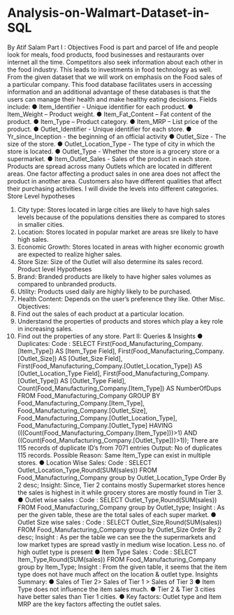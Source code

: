 # Analysis-on-Walmart-Dataset-in-SQL

By Atif Salam
Part I : Objectives
Food is part and parcel of life and people look for meals, food products, food businesses and
restaurants over internet all the time. Competitors also seek information about each other in
the food industry. This leads to investments in food technology as well. From the given dataset
that we will work on emphasis on the Food sales of a particular company. This food database
facilitates users in accessing information and an additional advantage of these databases is that
the users can manage their health and make healthy eating decisions.
Fields include:
● Item_Identifier - Unique identifier for each product.
● Item_Weight – Product weight.
● Item_Fat_Content – Fat content of the product.
● Item_Type – Product category.
● Item_MRP – List price of the product.
● Outlet_Identifier - Unique identifier for each store.
● Yr_since_Inception - the beginning of an official activity
● Outlet_Size - The size of the store.
● Outlet_Location_Type - The type of city in which the store is located.
● Outlet_Type - Whether the store is a grocery store or a supermarket.
● Item_Outlet_Sales - Sales of the product in each store.
Products are spread across many Outlets which are located in different areas. One factor
affecting a product sales in one area does not affect the product in another area. Customers also
have different qualities that affect their purchasing activities.
I will divide the levels into different categories.
Store Level hypotheses
1. City type: Stores located in large cities are likely to have high sales levels because of the
populations densities there as compared to stores in smaller cities.
2. Location: Stores located in popular market are areas sre likely to have high sales.
3. Economic Growth: Stores located in areas with higher economic growth are expected
to realize higher sales.
4. Store Size: Size of the Outlet will also determine its sales record.
Product level Hypotheses
1. Brand: Branded products are likely to have higher sales volumes as compared to
unbranded products.
2. Utility: Products used daily are highly likely to be purchased.
3. Health Content: Depends on the user’s preference they like.
Other Misc. Objectives:
1. Find out the sales of each product at a particular location.
2. Understand the properties of products and stores which play a key role in increasing
sales.
3. Find out the properties of any store.
Part II: Queries & Insights
● Duplicates:
Code : SELECT First(Food_Manufacturing_Company.[Item_Type]) AS [Item_Type Field],
First(Food_Manufacturing_Company.[Outlet_Size]) AS [Outlet_Size Field],
First(Food_Manufacturing_Company.[Outlet_Location_Type]) AS [Outlet_Location_Type Field],
First(Food_Manufacturing_Company.[Outlet_Type]) AS [Outlet_Type Field],
Count(Food_Manufacturing_Company.[Item_Type]) AS NumberOfDups
FROM Food_Manufacturing_Company
GROUP BY Food_Manufacturing_Company.[Item_Type],
Food_Manufacturing_Company.[Outlet_Size],
Food_Manufacturing_Company.[Outlet_Location_Type],
Food_Manufacturing_Company.[Outlet_Type]
HAVING (((Count(Food_Manufacturing_Company.[Item_Type]))>1) AND
((Count(Food_Manufacturing_Company.[Outlet_Type]))>1));
There are 115 records of duplicate ID’s from 7071 entries
Output: No of duplicates 115 records.
Possible Reason: Same Item_Type can exist in multiple stores.
● Location Wise Sales:
Code : SELECT Outlet_Location_Type,Round(SUM(sales))
FROM Food_Manufacturing_Company
group by Outlet_Location_Type Order By 2 desc;
Insight: Since, Tier 2 contains mostly Supermarket stores hence the sales is highest in it
while grocery stores are mostly found in Tier 3.
● Outlet wise sales :
Code : SELECT Outlet_Type,Round(SUM(sales))
FROM Food_Manufacturing_Company
group by Outlet_type;
Insight : As per the given table, these are the total sales of each super market.
● Outlet Size wise sales :
Code : SELECT Outlet_Size,Round(SUM(sales))
FROM Food_Manufacturing_Company
group by Outlet_Size Order By 2 desc;
Insight : As per the table we can see the the supermarkets and low market types are spread
vastly in medium wise location. Less no. of high outlet type is present
● Item Type Sales :
Code : SELECT Item_Type,Round(SUM(sales))
FROM Food_Manufacturing_Company
group by Item_Type;
Insight : From the given table, it seems that the item type does not have much affect on the location
& outlet type.
Insights Summary:
● Sales of Tier 2> Sales of Tier 1 > Sales of Tier 3
● Item Type does not influence the item sales much.
● Tier 2 & Tier 3 cities have better sales than Tier 1 cities.
● Key factors: Outlet type and Item MRP are the key factors affecting the outlet sales.
